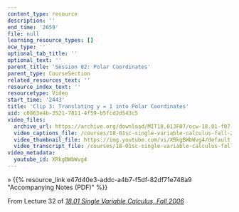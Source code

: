 ```yaml
---
content_type: resource
description: ''
end_time: '2659'
file: null
learning_resource_types: []
ocw_type: ''
optional_tab_title: ''
optional_text: ''
parent_title: 'Session 82: Polar Coordinates'
parent_type: CourseSection
related_resources_text: ''
resource_index_text: ''
resourcetype: Video
start_time: '2443'
title: 'Clip 3: Translating y = 1 into Polar Coordinates'
uid: c0863e4b-3521-7811-4f59-b5fcd2d543c5
video_files:
  archive_url: https://archive.org/download/MIT18.01JF07/ocw-18.01-f07-lec32_300k.mp4
  video_captions_file: /courses/18-01sc-single-variable-calculus-fall-2010/fab9fc1d9b09512b945cbad6d7f0d891_XRkgBWbWvg4.vtt
  video_thumbnail_file: https://img.youtube.com/vi/XRkgBWbWvg4/default.jpg
  video_transcript_file: /courses/18-01sc-single-variable-calculus-fall-2010/a3337ea66e3d6f2b308284731d70ca32_XRkgBWbWvg4.pdf
video_metadata:
  youtube_id: XRkgBWbWvg4
---
```


» {{% resource_link e47d40e3-addc-a4b7-f5df-82df71e748a9 "Accompanying Notes (PDF)" %}}

From Lecture 32 of [_18.01 Single Variable Calculus, Fall 2006_](/courses/18-01-single-variable-calculus-fall-2006/video_galleries/video-lectures)



